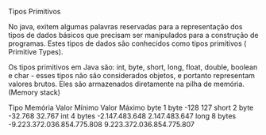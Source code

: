 Tipos Primitivos

No java, exitem algumas palavras reservadas para a representação dos tipos de dados básicos que precisam ser manipulados para a construção de programas. Estes tipos de dados são conhecidos como tipos primitivos ( Primitive Types).

Os tipos primitivos em Java são:
int, byte, short, long, float, double, boolean e char - esses tipos não são considerados objetos, e portanto representam valores brutos.
Eles são armazenados diretamente na pilha de memória. (Memory stack)

Tipo    Memória Valor Mínimo                Valor Máximo
byte    1 byte  -128                        127
short   2 byte  -32.768                     32.767
int     4 bytes -2.147.483.648              2.147.483.647
long    8 bytes -9.223.372.036.854.775.808  9.223.372.036.854.775.807
